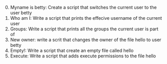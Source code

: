 0. Myname is betty: Create a script that switches the current user to the user betty
1. Who am I: Write a script that prints the effecive username of the current user
2. Groups: Write a script that prints all the groups the current user is part of
3. New owner: write a scrit that changes the owner of the file hello to user betty
4. Empty!: Write a script that create an empty file called hello
5. Execute: Write a script that adds execute permissions to the file hello
